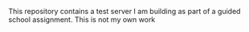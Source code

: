 This repository contains a test server I am building as part of a guided school assignment. This is not my own work
